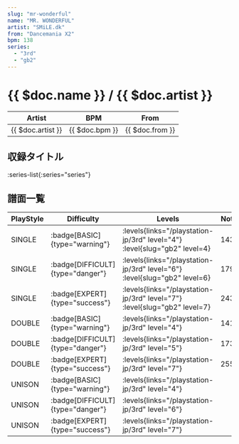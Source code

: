 ```yaml
---
slug: "mr-wonderful"
name: "MR. WONDERFUL"
artist: "SMiLE.dk"
from: "Dancemania X2"
bpm: 138
series:
  - "3rd"
  - "gb2"
---
```


# {{ $doc.name }} / {{ $doc.artist }}

|Artist|BPM|From|
|------|---|----|
|{{ $doc.artist }}|{{ $doc.bpm }}|{{ $doc.from }}|

## 収録タイトル

:series-list{:series="series"}

## 譜面一覧

|PlayStyle|Difficulty|Levels|Notes|Movie|
|---------|----------|------|-----|-----|
|SINGLE| :badge[BASIC]{type="warning"}| :levels{links="/playstation-jp/3rd" level="4"} :level{slug="gb2" level=4}|143/0||
|SINGLE| :badge[DIFFICULT]{type="danger"}| :levels{links="/playstation-jp/3rd" level="6"} :level{slug="gb2" level=6}|179/0||
|SINGLE| :badge[EXPERT]{type="success"}| :levels{links="/playstation-jp/3rd" level="7"} :level{slug="gb2" level=7}|243/0||
|DOUBLE| :badge[BASIC]{type="warning"}| :levels{links="/playstation-jp/3rd" level="4"}|141/0||
|DOUBLE| :badge[DIFFICULT]{type="danger"}| :levels{links="/playstation-jp/3rd" level="5"}|173/0||
|DOUBLE| :badge[EXPERT]{type="success"}| :levels{links="/playstation-jp/3rd" level="7"}|255/0||
|UNISON| :badge[BASIC]{type="warning"}| :levels{links="/playstation-jp/3rd" level="4"}|||
|UNISON| :badge[DIFFICULT]{type="danger"}| :levels{links="/playstation-jp/3rd" level="6"}|||
|UNISON| :badge[EXPERT]{type="success"}| :levels{links="/playstation-jp/3rd" level="7"}|||

